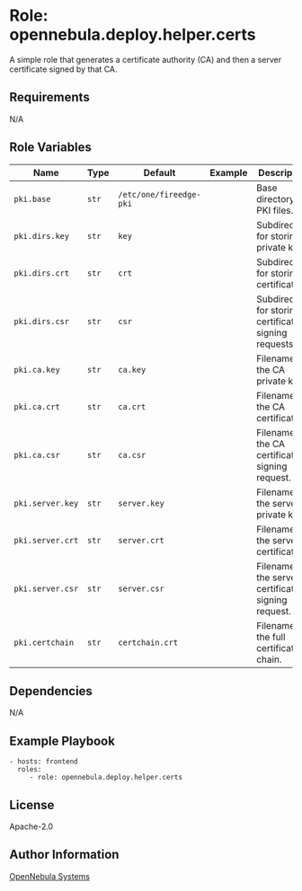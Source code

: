 Role: opennebula.deploy.helper.certs
====================================

A simple role that generates a certificate authority (CA) and then a server certificate signed by that CA.

Requirements
------------

N/A

Role Variables
--------------

| Name             | Type  | Default                 | Example | Description                                            |
|------------------|-------|-------------------------|---------|--------------------------------------------------------|
| `pki.base`       | `str` | `/etc/one/fireedge-pki` |         | Base directory for PKI files.                          |
| `pki.dirs.key`   | `str` | `key`                   |         | Subdirectory for storing private keys.                 |
| `pki.dirs.crt`   | `str` | `crt`                   |         | Subdirectory for storing certificates.                 |
| `pki.dirs.csr`   | `str` | `csr`                   |         | Subdirectory for storing certificate signing requests. |
| `pki.ca.key`     | `str` | `ca.key`                |         | Filename of the CA private key.                        |
| `pki.ca.crt`     | `str` | `ca.crt`                |         | Filename of the CA certificate.                        |
| `pki.ca.csr`     | `str` | `ca.csr`                |         | Filename of the CA certificate signing request.        |
| `pki.server.key` | `str` | `server.key`            |         | Filename of the server private key.                    |
| `pki.server.crt` | `str` | `server.crt`            |         | Filename of the server certificate.                    |
| `pki.server.csr` | `str` | `server.csr`            |         | Filename of the server certificate signing request.    |
| `pki.certchain`  | `str` | `certchain.crt`         |         | Filename of the full certificate chain.                |

Dependencies
------------

N/A

Example Playbook
----------------

    - hosts: frontend
      roles:
         - role: opennebula.deploy.helper.certs

License
-------

Apache-2.0

Author Information
------------------

[OpenNebula Systems](https://opennebula.io/)
